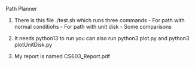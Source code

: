 Path Planner 

1. There is this  file ./test.sh which runs three commands 
        - For path with normal conditiohs 
        - For path with unit disk
        - Some comparisons 

2. It needs python13 to run you can also run python3 plot.py and python3 plotUnitDisk.py

3. My report is named CS603_Report.pdf
